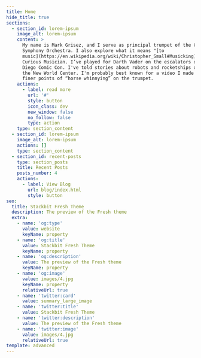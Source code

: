 ```yaml
---
title: Home
hide_title: true
sections:
  - section_id: lorem-ipsum
    image_alt: lorem-ipsum
    content: >
      My name is Mark Grisez, and I serve as principal trumpet of the Columbus
      Symphony Orchestra. I also explore what it means "[to
      music](https://en.wikipedia.org/wiki/Christopher_Small#Musicking)" on The
      Curious Musician. I’ve played for Darth Vader on the escalators of San
      Diego Comic Con. I've told stories about robots and rocketships onstage at
      the New World Center. I'm probably best known for a video I made about the
      finer points of “horse whinnying” on the trumpet.
    actions:
      - label: read more
        url: '#'
        style: button
        icon_class: dev
        new_window: false
        no_follow: false
        type: action
    type: section_content
  - section_id: lorem-ipsum
    image_alt: lorem-ipsum
    actions: []
    type: section_content
  - section_id: recent-posts
    type: section_posts
    title: Recent Posts
    posts_number: 4
    actions:
      - label: View Blog
        url: blog/index.html
        style: button
seo:
  title: Stackbit Fresh Theme
  description: The preview of the Fresh theme
  extra:
    - name: 'og:type'
      value: website
      keyName: property
    - name: 'og:title'
      value: Stackbit Fresh Theme
      keyName: property
    - name: 'og:description'
      value: The preview of the Fresh theme
      keyName: property
    - name: 'og:image'
      value: images/4.jpg
      keyName: property
      relativeUrl: true
    - name: 'twitter:card'
      value: summary_large_image
    - name: 'twitter:title'
      value: Stackbit Fresh Theme
    - name: 'twitter:description'
      value: The preview of the Fresh theme
    - name: 'twitter:image'
      value: images/4.jpg
      relativeUrl: true
template: advanced
---
```

